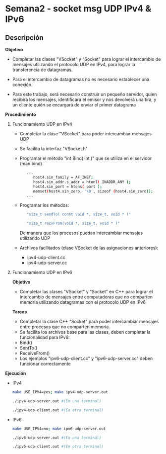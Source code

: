 # Semana2 - socket msg UDP IPv4 & IPv6

## Descripción

   **Objetivo**

   - Completar las clases "VSocket" y "Socket" para lograr el intercambio de mensajes utilizando el protocolo UDP en IPv4, para lograr la transferencia de datagramas.

   - Para el intercambio de datagramas no es necesario establecer una conexión.
   - Para este trabajo, será necesario construir un pequeño servidor, quien recibirá los mensajes, identificará el emisor y nos devolverá una tira, y un cliente quién se encargará de enviar el primer datagrama

   **Procedimiento**

   1. Funcionamiento UDP en IPv4

      - Completar la clase "VSocket" para poder intercambiar mensajes UDP

      - Se facilita la interfaz "VSocket.h"

      - Programar el método "int Bind( int )" que se utiliza en el servidor (man bind)

         ```bash
            ...
               host4.sin_family = AF_INET;
               host4.sin_addr.s_addr = htonl( INADDR_ANY );
               host4.sin_port = htons( port );
               memset(host4.sin_zero, '\0', sizeof (host4.sin_zero));
            ...
         ```

      - Programar los métodos: 

         ```bash
            "size_t sendTo( const void *, size_t, void * )"       

            "size_t recvFrom(void *, size_t, void * )"
         ```   
         De manera que los procesos puedan intercambiar mensajes utilizando UDP

      - Archivos facilitados (clase VSocket de las asignaciones anteriores):
         - ipv4-udp-client.cc
         - ipv4-udp-server.cc

   2. Funcionamiento UDP en IPv6
   
      **Objetivo**
         - Completar las clases "VSocket" y "Socket" en C++ para lograr el intercambio de mensajes entre computadoras que no comparten memoria utilizando datagramas con el protocolo UDP en IPv6

      **Tareas**
        - Completar la clase C++ "Socket" para poder intercambiar mensajes entre procesos que no comparten memoria.
        - Se facilita los archivos base para las clases, deben completar la funcionalidad para IPv6:
        - Bind()
        - SentTo()
        - ReceiveFrom()
        - Los ejemplos "ipv6-udp-client.cc" y "ipv6-udp-server.cc" deben funcionar correctamente

   **Ejecución**

- IPv4
   ```bash
   make USE_IPV4=yes; make ipv4-udp-server.out

   ./ipv4-udp-server.out #(En una terminal)

   ./ipv4-udp-client.out #(En otra terminal)
   ```

- IPv6
   ```bash
   make USE_IPV4=no; make ipv6-udp-server.out 

   ./ipv6-udp-server.out #(En una terminal)

   ./ipv6-udp-client.out #(En otra terminal)
   ```